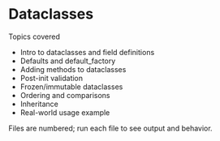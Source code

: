 # Dataclasses

Topics covered

- Intro to dataclasses and field definitions
- Defaults and default_factory
- Adding methods to dataclasses
- Post-init validation
- Frozen/immutable dataclasses
- Ordering and comparisons
- Inheritance
- Real-world usage example

Files are numbered; run each file to see output and behavior.
